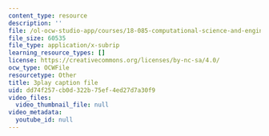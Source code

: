 ```yaml
---
content_type: resource
description: ''
file: /ol-ocw-studio-app/courses/18-085-computational-science-and-engineering-i-fall-2008/dd74f257cb0d322b75ef4ed27d7a30f9_PwKN0blvNkk.srt
file_size: 60535
file_type: application/x-subrip
learning_resource_types: []
license: https://creativecommons.org/licenses/by-nc-sa/4.0/
ocw_type: OCWFile
resourcetype: Other
title: 3play caption file
uid: dd74f257-cb0d-322b-75ef-4ed27d7a30f9
video_files:
  video_thumbnail_file: null
video_metadata:
  youtube_id: null
---
```

